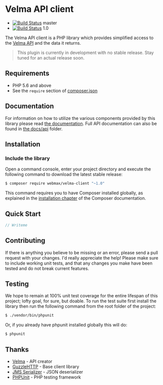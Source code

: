 Velma API client
================

- [![Build Status](https://travis-ci.org/webmax/simply-rets-api.svg?branch=master)](https://travis-ci.org/webmax/simply-rets-api) master
- [![Build Status](https://travis-ci.org/webmax/simply-rets-api.svg?branch=1.0)](https://travis-ci.org/webmax/simply-rets-api) 1.0

The Velma API client is a PHP library which provides simplified access to
the [Velma API](http://readme.velma.com) and the data it returns.

> This plugin is currently in development with no stable release. Stay tuned for
> an actual release soon.

Requirements
------------

- PHP 5.6 and above
- See the `require` section of [composer.json](composer.json)

Documentation
-------------

For information on how to utilize the various components provided by this
library please read [the documentation](docs/index.md). Full API documentation
can also be found in [the docs/api](docs/api/index.html) folder.

Installation
------------

### Include the library

Open a command console, enter your project directory and execute the following
command to download the latest stable release:

```bash
$ composer require webmax/velma-client "~1.0"
```

This command requires you to have Composer installed globally, as explained
in the [installation chapter](https://getcomposer.org/doc/00-intro.md)
of the Composer documentation.

Quick Start
-----------

```php
// Writeme
```

Contributing
------------

If there is anything you believe to be missing or an error, please send a pull
request with your changes. I'd really appreciate the help! Please make sure to
include working unit tests, and that any changes you make have been tested and
do not break current features.

Testing
-------

We hope to remain at 100% unit test coverage for the entire lifespan of this
project; lofty goal, for sure, but doable. To run the test suite first install
the library then run the following command from the root folder of the project:

```bash
$ ./vendor/bin/phpunit
```

Or, if you already have phpunit installed globally this will do:

```bash
$ phpunit
```

Thanks
------

- [Velma](http://velma.com) - API creator
- [GuzzleHTTP](http://docs.guzzlephp.org) - Base client library
- [JMS Serializer](http://jmsyst.com/libs/serializer) - JSON deserializer
- [PHPUnit](https://phpunit.de/) - PHP testing framework
